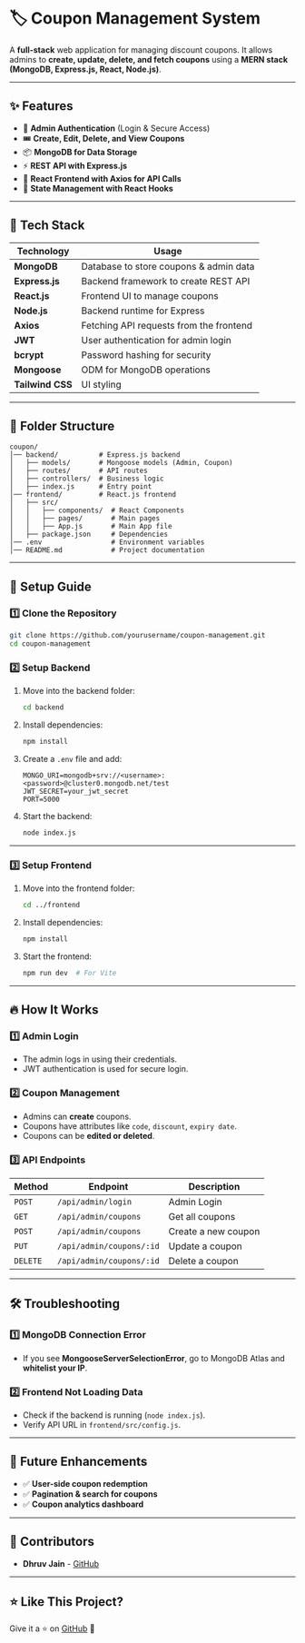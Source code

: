 # 🏷️ Coupon Management System

A **full-stack** web application for managing discount coupons. It allows admins to **create, update, delete, and fetch coupons** using a **MERN stack (MongoDB, Express.js, React, Node.js)**.

---

## ✨ Features
- 🔐 **Admin Authentication** (Login & Secure Access)
- 🎟️ **Create, Edit, Delete, and View Coupons**
- 📦 **MongoDB for Data Storage**
- ⚡ **REST API with Express.js**
- 🎨 **React Frontend with Axios for API Calls**
- 🔄 **State Management with React Hooks**

---

## 🚀 Tech Stack
| Technology  | Usage |
|-------------|------------------------------------------------|
| **MongoDB** | Database to store coupons & admin data |
| **Express.js** | Backend framework to create REST API |
| **React.js** | Frontend UI to manage coupons |
| **Node.js** | Backend runtime for Express |
| **Axios** | Fetching API requests from the frontend |
| **JWT** | User authentication for admin login |
| **bcrypt** | Password hashing for security |
| **Mongoose** | ODM for MongoDB operations |
| **Tailwind CSS** | UI styling |

---

## 📂 Folder Structure
```
coupon/
│── backend/          # Express.js backend
│   ├── models/       # Mongoose models (Admin, Coupon)
│   ├── routes/       # API routes
│   ├── controllers/  # Business logic
│   ├── index.js      # Entry point
│── frontend/         # React.js frontend
│   ├── src/
│   │   ├── components/  # React Components
│   │   ├── pages/       # Main pages
│   │   ├── App.js       # Main App file
│   ├── package.json     # Dependencies
│── .env                 # Environment variables
│── README.md            # Project documentation
```

---

## 🔧 Setup Guide

### **1️⃣ Clone the Repository**
```bash
git clone https://github.com/yourusername/coupon-management.git
cd coupon-management
```

### **2️⃣ Setup Backend**
1. Move into the backend folder:
   ```bash
   cd backend
   ```
2. Install dependencies:
   ```bash
   npm install
   ```
3. Create a `.env` file and add:
   ```
   MONGO_URI=mongodb+srv://<username>:<password>@cluster0.mongodb.net/test
   JWT_SECRET=your_jwt_secret
   PORT=5000
   ```
4. Start the backend:
   ```bash
   node index.js
   ```

---

### **3️⃣ Setup Frontend**
1. Move into the frontend folder:
   ```bash
   cd ../frontend
   ```
2. Install dependencies:
   ```bash
   npm install
   ```
3. Start the frontend:
   ```bash
   npm run dev  # For Vite
   ```

---

## 🔥 How It Works
### **1️⃣ Admin Login**
- The admin logs in using their credentials.
- JWT authentication is used for secure login.

### **2️⃣ Coupon Management**
- Admins can **create** coupons.
- Coupons have attributes like `code`, `discount`, `expiry date`.
- Coupons can be **edited or deleted**.

### **3️⃣ API Endpoints**
| Method | Endpoint | Description |
|--------|----------|------------|
| `POST` | `/api/admin/login` | Admin Login |
| `GET` | `/api/admin/coupons` | Get all coupons |
| `POST` | `/api/admin/coupons` | Create a new coupon |
| `PUT` | `/api/admin/coupons/:id` | Update a coupon |
| `DELETE` | `/api/admin/coupons/:id` | Delete a coupon |

---

## 🛠️ Troubleshooting

### **1️⃣ MongoDB Connection Error**
- If you see **MongooseServerSelectionError**, go to MongoDB Atlas and **whitelist your IP**.

### **2️⃣ Frontend Not Loading Data**
- Check if the backend is running (`node index.js`).
- Verify API URL in `frontend/src/config.js`.

---

## 🎯 Future Enhancements
- ✅ **User-side coupon redemption**
- ✅ **Pagination & search for coupons**
- ✅ **Coupon analytics dashboard**

---

## 📌 Contributors
- **Dhruv Jain** - [GitHub](https://github.com/yourusername)
  
---

## ⭐ Like This Project?
Give it a ⭐ on [GitHub](https://github.com/yourusername/coupon-management) 🎉
